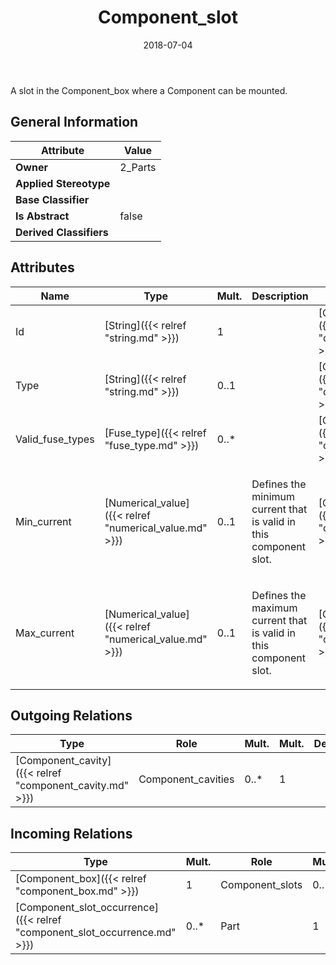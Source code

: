 ﻿---
title: Component_slot
toc: false
type: specs
date: "2018-07-04"
draft: false
specification: KBL
version: 2.5
documentType: "Recommendation"
elementType: Class
classes:
  - Component_slot
menu_name: kbl-2.5
---
A slot in the Component_box where a Component can be mounted.

## General Information

| Attribute               | Value |
|-------------------------|-------|
| **Owner**               | 2_Parts |
| **Applied Stereotype**  |   |
| **Base Classifier**     |   |
| **Is Abstract**         | false |
| **Derived Classifiers** |   |

## Attributes
|  Name  |  Type  |  Mult.  |  Description  |  Owning Classifier  |
|--------|--------|---------|---------------|--------------|
|Id | [String]({{< relref "string.md" >}}) | 1 |  | [Component_slot]({{< relref "component_slot.md" >}}) |
|Type | [String]({{< relref "string.md" >}}) | 0..1 |  | [Component_slot]({{< relref "component_slot.md" >}}) |
|Valid_fuse_types | [Fuse_type]({{< relref "fuse_type.md" >}}) | 0..* |  | [Component_slot]({{< relref "component_slot.md" >}}) |
|Min_current | [Numerical_value]({{< relref "numerical_value.md" >}}) | 0..1 | <p> Defines the minimum current that is valid in this component slot.      </p> | [Component_slot]({{< relref "component_slot.md" >}}) |
|Max_current | [Numerical_value]({{< relref "numerical_value.md" >}}) | 0..1 | <p> Defines the maximum current that is valid in this component slot.      </p> | [Component_slot]({{< relref "component_slot.md" >}}) |

## Outgoing Relations
|    Type  |   Role   |   Mult.   |   Mult.   |   Description   |
|----------|----------|-----------|-----------|-----------------|
| [Component_cavity]({{< relref "component_cavity.md" >}}) | Component_cavities | 0..* | 1 |  |
##  Incoming Relations
|    Type  |   Mult.  |   Role    |   Mult.   |   Description  |
|----------|----------|-----------|-----------|----------------|
| [Component_box]({{< relref "component_box.md" >}}) | 1 | Component_slots | 0..* |  |
| [Component_slot_occurrence]({{< relref "component_slot_occurrence.md" >}}) | 0..* | Part | 1 |  |
